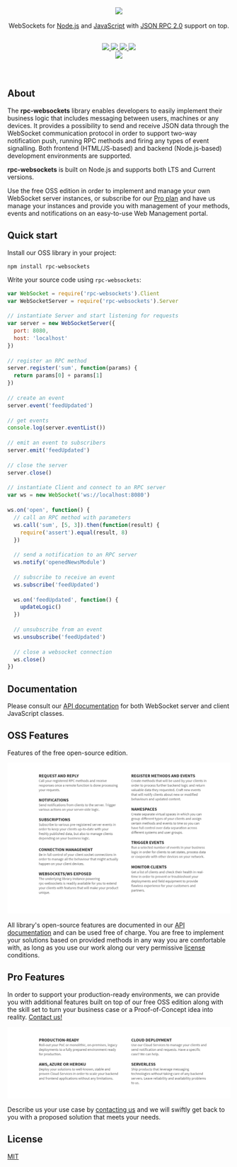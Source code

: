 <div align="center">
  <a href="https://github.com/elpheria/rpc-websockets">
    <img src="https://github.com/elpheria/rpc-websockets/blob/master/assets/logo.png">
  </a>
  <br>
  <p>
    WebSockets for <a href="http://nodejs.org">Node.js</a> and <a href="https://en.wikipedia.org/wiki/JavaScript">JavaScript</a> with <a href="https://www.jsonrpc.org/specification">JSON RPC 2.0</a> support on top.  </p>
  <br>
	<a href="https://github.com/elpheria/rpc-websockets/blob/master/LICENSE">
		<img src="https://github.com/elpheria/rpc-websockets/blob/master/assets/mit.svg">
	</a>
  <a href="https://travis-ci.org/elpheria/rpc-websockets">
		<img src="https://travis-ci.org/elpheria/rpc-websockets.svg?branch=master">
	</a>
  <a href="https://coveralls.io/github/elpheria/rpc-websockets?branch=master">
		<img src="https://coveralls.io/repos/github/elpheria/rpc-websockets/badge.svg?branch=master">
	</a>
  <a href="https://www.npmjs.com/package/rpc-websockets">
    <img src="https://img.shields.io/npm/dm/rpc-websockets.svg?maxAge=2592000">
  </a>
  <br>
  <a href="https://nodei.co/npm/rpc-websockets">
		<img src="https://nodei.co/npm/rpc-websockets.png?downloads=true&downloadRank=true&stars=true">
	</a>
  <br><br><br>
</div>

## About

The **rpc-websockets** library enables developers to easily implement their business logic that includes messaging between users, machines or any devices. It provides a possibility to send and receive JSON data through the WebSocket communication protocol in order to support two-way notification push, running RPC methods and firing any types of event signalling. Both frontend (HTML/JS-based) and backend (Node.js-based) development environments are supported.

**rpc-websockets** is built on Node.js and supports both LTS and Current versions.

Use the free OSS edition in order to implement and manage your own WebSocket server instances, or subscribe for our [Pro plan](#pro-features) and have us manage your instances and provide you with management of your methods, events and notifications on an easy-to-use Web Management portal.

## Quick start

Install our OSS library in your project:
```
npm install rpc-websockets
```

Write your source code using `rpc-websockets`:
```js
var WebSocket = require('rpc-websockets').Client
var WebSocketServer = require('rpc-websockets').Server

// instantiate Server and start listening for requests
var server = new WebSocketServer({
  port: 8080,
  host: 'localhost'
})

// register an RPC method
server.register('sum', function(params) {
  return params[0] + params[1]
})

// create an event
server.event('feedUpdated')

// get events
console.log(server.eventList())

// emit an event to subscribers
server.emit('feedUpdated')

// close the server
server.close()

// instantiate Client and connect to an RPC server
var ws = new WebSocket('ws://localhost:8080')

ws.on('open', function() {
  // call an RPC method with parameters
  ws.call('sum', [5, 3]).then(function(result) {
    require('assert').equal(result, 8)
  })

  // send a notification to an RPC server
  ws.notify('openedNewsModule')

  // subscribe to receive an event
  ws.subscribe('feedUpdated')

  ws.on('feedUpdated', function() {
    updateLogic()
  })

  // unsubscribe from an event
  ws.unsubscribe('feedUpdated')

  // close a websocket connection
  ws.close()
})
```

## Documentation

Please consult our [API documentation](API.md) for both WebSocket server and client JavaScript classes.

## OSS Features

Features of the free open-source edition.

![OSS Features](assets/community-features.png)

All library's open-source features are documented in our [API documentation](API.md) and can be used free of charge. You are free to implement your solutions based on provided methods in any way you are comfortable with, as long as you use our work along our very permissive [license](LICENSE) conditions.

## Pro Features

In order to support your production-ready environments, we can provide you with additional features built on top of our free OSS edition along with the skill set to turn your business case or a Proof-of-Concept idea into reality. [Contact us!](mailto:mario.kozjak@qaap.io?subject=Pro%20Plan%20enquiry)

![Pro Features](assets/pro-features.png)

Describe us your use case by [contacting us](mailto:mario.kozjak@qaap.io?subject=Pro%20Plan%20enquiry) and we will swiftly get back to you with a proposed solution that meets your needs.

## License

  [MIT](LICENSE)

